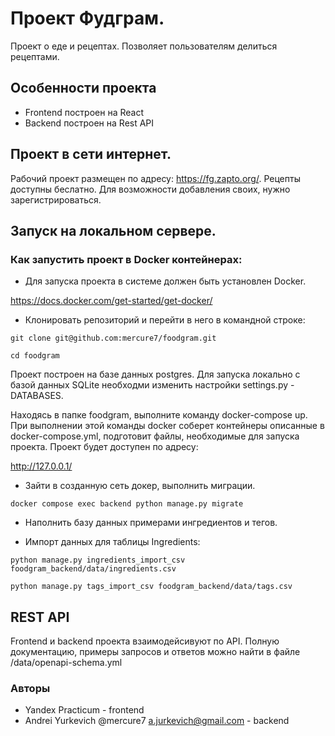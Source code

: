 # Проект Фудграм.
Проект о еде и рецептах. Позволяет пользователям делиться рецептами. 

## Особенности проекта
* Frontend построен на React
* Backend построен на Rest API

## Проект в сети интернет.
Рабочий проект размещен по адресу: https://fg.zapto.org/.
Рецепты доступны беслатно. Для возможности добавления своих, нужно зарегистрироваться.

## Запуск на локальном сервере.
### Как запустить проект в Docker контейнерах:
* Для запуска проекта в системе должен быть установлен Docker.

https://docs.docker.com/get-started/get-docker/


* Клонировать репозиторий и перейти в него в командной строке:

```
git clone git@github.com:mercure7/foodgram.git
```

```
cd foodgram
```
Проект построен на базе данных postgres. Для запуска локально с базой данных SQLite необходми изменить настройки settings.py - DATABASES.

Находясь в папке foodgram, выполните команду docker-compose up. 
При выполнении этой команды docker соберет контейнеры описанные в docker-compose.yml, подготовит файлы, необходимые для запуска проекта.
Проект будет доступен по адресу:

http://127.0.0.1/


* Зайти в созданную сеть докер, выполнить миграции.

```
docker compose exec backend python manage.py migrate 

```
* Наполнить базу данных примерами ингредиентов и тегов.

 - Импорт данных для таблицы Ingredients:
``` 
python manage.py ingredients_import_csv foodgram_backend/data/ingredients.csv 
```
``` 
python manage.py tags_import_csv foodgram_backend/data/tags.csv 
```

## REST API
Frontend и backend проекта взаимодейсивуют по API.
Полную документацию, примеры запросов и ответов можно найти в файле /data/openapi-schema.yml

### Авторы
* Yandex Practicum - frontend
* Andrei Yurkevich @mercure7 a.jurkevich@gmail.com - backend
